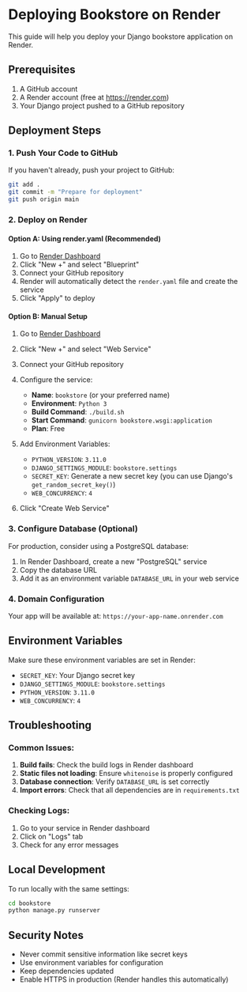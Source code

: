 # Deploying Bookstore on Render

This guide will help you deploy your Django bookstore application on Render.

## Prerequisites

1. A GitHub account
2. A Render account (free at https://render.com)
3. Your Django project pushed to a GitHub repository

## Deployment Steps

### 1. Push Your Code to GitHub

If you haven't already, push your project to GitHub:

```bash
git add .
git commit -m "Prepare for deployment"
git push origin main
```

### 2. Deploy on Render

#### Option A: Using render.yaml (Recommended)

1. Go to [Render Dashboard](https://dashboard.render.com)
2. Click "New +" and select "Blueprint"
3. Connect your GitHub repository
4. Render will automatically detect the `render.yaml` file and create the service
5. Click "Apply" to deploy

#### Option B: Manual Setup

1. Go to [Render Dashboard](https://dashboard.render.com)
2. Click "New +" and select "Web Service"
3. Connect your GitHub repository
4. Configure the service:
   - **Name**: `bookstore` (or your preferred name)
   - **Environment**: `Python 3`
   - **Build Command**: `./build.sh`
   - **Start Command**: `gunicorn bookstore.wsgi:application`
   - **Plan**: Free

5. Add Environment Variables:
   - `PYTHON_VERSION`: `3.11.0`
   - `DJANGO_SETTINGS_MODULE`: `bookstore.settings`
   - `SECRET_KEY`: Generate a new secret key (you can use Django's `get_random_secret_key()`)
   - `WEB_CONCURRENCY`: `4`

6. Click "Create Web Service"

### 3. Configure Database (Optional)

For production, consider using a PostgreSQL database:

1. In Render Dashboard, create a new "PostgreSQL" service
2. Copy the database URL
3. Add it as an environment variable `DATABASE_URL` in your web service

### 4. Domain Configuration

Your app will be available at: `https://your-app-name.onrender.com`

## Environment Variables

Make sure these environment variables are set in Render:

- `SECRET_KEY`: Your Django secret key
- `DJANGO_SETTINGS_MODULE`: `bookstore.settings`
- `PYTHON_VERSION`: `3.11.0`
- `WEB_CONCURRENCY`: `4`

## Troubleshooting

### Common Issues:

1. **Build fails**: Check the build logs in Render dashboard
2. **Static files not loading**: Ensure `whitenoise` is properly configured
3. **Database connection**: Verify `DATABASE_URL` is set correctly
4. **Import errors**: Check that all dependencies are in `requirements.txt`

### Checking Logs:

1. Go to your service in Render dashboard
2. Click on "Logs" tab
3. Check for any error messages

## Local Development

To run locally with the same settings:

```bash
cd bookstore
python manage.py runserver
```

## Security Notes

- Never commit sensitive information like secret keys
- Use environment variables for configuration
- Keep dependencies updated
- Enable HTTPS in production (Render handles this automatically)
